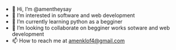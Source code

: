 - 👋 Hi, I’m @amentheysay
- 👀 I’m interested in software and web development
- 🌱 I’m currently learning python as a begginer
- 💞️ I’m looking to collaborate on begginer works sotware and web development
- 📫 How to reach me at amenklof4@gmail.com 

<!---
amentheysay/amentheysay is a ✨ special ✨ repository because its `README.md` (this file) appears on your GitHub profile.
You can click the Preview link to take a look at your changes.
--->
